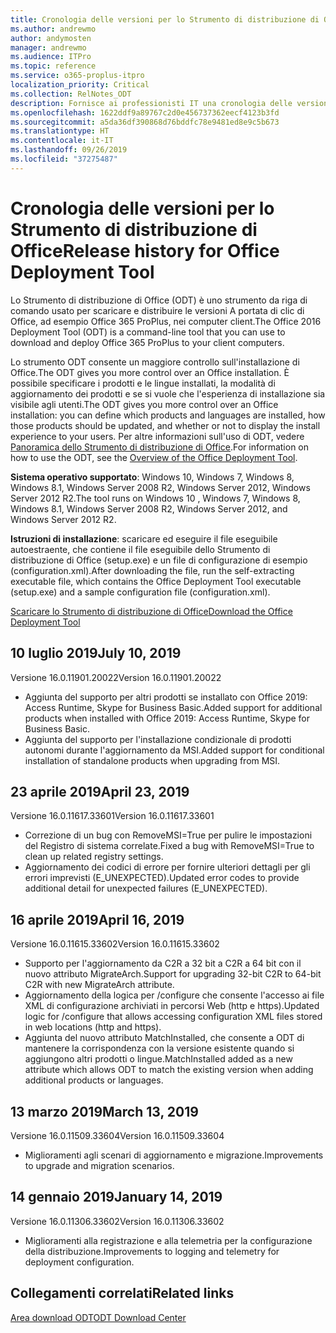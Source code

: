 ```yaml
---
title: Cronologia delle versioni per lo Strumento di distribuzione di Office (ODT)
ms.author: andrewmo
author: andymosten
manager: andrewmo
ms.audience: ITPro
ms.topic: reference
ms.service: o365-proplus-itpro
localization_priority: Critical
ms.collection: RelNotes_ODT
description: Fornisce ai professionisti IT una cronologia delle versioni per lo Strumento di distribuzione di Office (ODT)
ms.openlocfilehash: 1622ddf9a89767c2d0e456737362eecf4123b3fd
ms.sourcegitcommit: a5da36df390868d76bddfc78e9481ed8e9c5b673
ms.translationtype: HT
ms.contentlocale: it-IT
ms.lasthandoff: 09/26/2019
ms.locfileid: "37275487"
---
```

# <a name="release-history-for-office-deployment-tool"></a><span data-ttu-id="a552d-103">Cronologia delle versioni per lo Strumento di distribuzione di Office</span><span class="sxs-lookup"><span data-stu-id="a552d-103">Release history for Office Deployment Tool</span></span>

<span data-ttu-id="a552d-104">Lo Strumento di distribuzione di Office (ODT) è uno strumento da riga di comando usato per scaricare e distribuire le versioni A portata di clic di Office, ad esempio Office 365 ProPlus, nei computer client.</span><span class="sxs-lookup"><span data-stu-id="a552d-104">The Office 2016 Deployment Tool (ODT) is a command-line tool that you can use to download and deploy Office 365 ProPlus to your client computers.</span></span> 


<span data-ttu-id="a552d-105">Lo strumento ODT consente un maggiore controllo sull'installazione di Office.</span><span class="sxs-lookup"><span data-stu-id="a552d-105">The ODT gives you more control over an Office installation.</span></span> <span data-ttu-id="a552d-106">È possibile specificare i prodotti e le lingue installati, la modalità di aggiornamento dei prodotti e se si vuole che l'esperienza di installazione sia visibile agli utenti.</span><span class="sxs-lookup"><span data-stu-id="a552d-106">The ODT gives you more control over an Office installation: you can define which products and languages are installed, how those products should be updated, and whether or not to display the install experience to your users.</span></span> <span data-ttu-id="a552d-107">Per altre informazioni sull'uso di ODT, vedere [Panoramica dello Strumento di distribuzione di Office](https://docs.microsoft.com/it-IT/deployoffice/overview-of-the-office-2016-deployment-tool).</span><span class="sxs-lookup"><span data-stu-id="a552d-107">For information on how to use the ODT, see the [Overview of the Office Deployment Tool](https://docs.microsoft.com/it-IT/deployoffice/overview-of-the-office-2016-deployment-tool).</span></span>

 <span data-ttu-id="a552d-108">**Sistema operativo supportato**: Windows 10, Windows 7, Windows 8, Windows 8.1, Windows Server 2008 R2, Windows Server 2012, Windows Server 2012 R2.</span><span class="sxs-lookup"><span data-stu-id="a552d-108">The tool runs on Windows 10 , Windows 7, Windows 8, Windows 8.1, Windows Server 2008 R2, Windows Server 2012, and Windows Server 2012 R2.</span></span> 
 
 <span data-ttu-id="a552d-109">**Istruzioni di installazione**: scaricare ed eseguire il file eseguibile autoestraente, che contiene il file eseguibile dello Strumento di distribuzione di Office (setup.exe) e un file di configurazione di esempio (configuration.xml).</span><span class="sxs-lookup"><span data-stu-id="a552d-109">After downloading the file, run the self-extracting executable file, which contains the Office Deployment Tool executable (setup.exe) and a sample configuration file (configuration.xml).</span></span> 

[<span data-ttu-id="a552d-110">Scaricare lo Strumento di distribuzione di Office</span><span class="sxs-lookup"><span data-stu-id="a552d-110">Download the Office Deployment Tool</span></span>](https://www.microsoft.com/en-us/download/confirmation.aspx?id=49117)


## <a name="july-10-2019"></a><span data-ttu-id="a552d-111">10 luglio 2019</span><span class="sxs-lookup"><span data-stu-id="a552d-111">July 10, 2019</span></span>

<span data-ttu-id="a552d-112">Versione 16.0.11901.20022</span><span class="sxs-lookup"><span data-stu-id="a552d-112">Version 16.0.11901.20022</span></span>
- <span data-ttu-id="a552d-113">Aggiunta del supporto per altri prodotti se installato con Office 2019: Access Runtime, Skype for Business Basic.</span><span class="sxs-lookup"><span data-stu-id="a552d-113">Added support for additional products when installed with Office 2019: Access Runtime, Skype for Business Basic.</span></span>
- <span data-ttu-id="a552d-114">Aggiunta del supporto per l'installazione condizionale di prodotti autonomi durante l'aggiornamento da MSI.</span><span class="sxs-lookup"><span data-stu-id="a552d-114">Added support for conditional installation of standalone products when upgrading from MSI.</span></span>

## <a name="april-23-2019"></a><span data-ttu-id="a552d-115">23 aprile 2019</span><span class="sxs-lookup"><span data-stu-id="a552d-115">April 23, 2019</span></span>

<span data-ttu-id="a552d-116">Versione 16.0.11617.33601</span><span class="sxs-lookup"><span data-stu-id="a552d-116">Version 16.0.11617.33601</span></span>
- <span data-ttu-id="a552d-117">Correzione di un bug con RemoveMSI=True per pulire le impostazioni del Registro di sistema correlate.</span><span class="sxs-lookup"><span data-stu-id="a552d-117">Fixed a bug with RemoveMSI=True to clean up related registry settings.</span></span>
- <span data-ttu-id="a552d-118">Aggiornamento dei codici di errore per fornire ulteriori dettagli per gli errori imprevisti (E_UNEXPECTED).</span><span class="sxs-lookup"><span data-stu-id="a552d-118">Updated error codes to provide additional detail for unexpected failures (E_UNEXPECTED).</span></span>

## <a name="april-16-2019"></a><span data-ttu-id="a552d-119">16 aprile 2019</span><span class="sxs-lookup"><span data-stu-id="a552d-119">April 16, 2019</span></span>

<span data-ttu-id="a552d-120">Versione 16.0.11615.33602</span><span class="sxs-lookup"><span data-stu-id="a552d-120">Version 16.0.11615.33602</span></span>
- <span data-ttu-id="a552d-121">Supporto per l'aggiornamento da C2R a 32 bit a C2R a 64 bit con il nuovo attributo MigrateArch.</span><span class="sxs-lookup"><span data-stu-id="a552d-121">Support for upgrading 32-bit C2R to 64-bit C2R with new MigrateArch attribute.</span></span>
- <span data-ttu-id="a552d-122">Aggiornamento della logica per /configure che consente l'accesso ai file XML di configurazione archiviati in percorsi Web (http e https).</span><span class="sxs-lookup"><span data-stu-id="a552d-122">Updated logic for /configure that allows accessing configuration XML files stored in web locations (http and https).</span></span>
- <span data-ttu-id="a552d-123">Aggiunta del nuovo attributo MatchInstalled, che consente a ODT di mantenere la corrispondenza con la versione esistente quando si aggiungono altri prodotti o lingue.</span><span class="sxs-lookup"><span data-stu-id="a552d-123">MatchInstalled added as a new attribute which allows ODT to match the existing version when adding additional products or languages.</span></span>

## <a name="march-13-2019"></a><span data-ttu-id="a552d-124">13 marzo 2019</span><span class="sxs-lookup"><span data-stu-id="a552d-124">March 13, 2019</span></span>

<span data-ttu-id="a552d-125">Versione 16.0.11509.33604</span><span class="sxs-lookup"><span data-stu-id="a552d-125">Version 16.0.11509.33604</span></span>
- <span data-ttu-id="a552d-126">Miglioramenti agli scenari di aggiornamento e migrazione.</span><span class="sxs-lookup"><span data-stu-id="a552d-126">Improvements to upgrade and migration scenarios.</span></span>

## <a name="january-14-2019"></a><span data-ttu-id="a552d-127">14 gennaio 2019</span><span class="sxs-lookup"><span data-stu-id="a552d-127">January 14, 2019</span></span>

<span data-ttu-id="a552d-128">Versione 16.0.11306.33602</span><span class="sxs-lookup"><span data-stu-id="a552d-128">Version 16.0.11306.33602</span></span>
- <span data-ttu-id="a552d-129">Miglioramenti alla registrazione e alla telemetria per la configurazione della distribuzione.</span><span class="sxs-lookup"><span data-stu-id="a552d-129">Improvements to logging and telemetry for deployment configuration.</span></span>


## <a name="related-links"></a><span data-ttu-id="a552d-130">Collegamenti correlati</span><span class="sxs-lookup"><span data-stu-id="a552d-130">Related links</span></span>

[<span data-ttu-id="a552d-131">Area download ODT</span><span class="sxs-lookup"><span data-stu-id="a552d-131">ODT Download Center</span></span>](https://www.microsoft.com/en-us/download/details.aspx?id=49117)